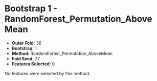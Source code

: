 # Bootstrap 1 - RandomForest_Permutation_AboveMean

- **Outer Fold**: 36
- **Bootstrap**: 1
- **Method**: RandomForest_Permutation_AboveMean
- **Fold Seed**: 77
- **Features Selected**: 0

No features were selected by this method.

